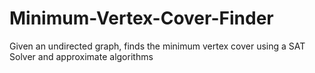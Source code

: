 # Minimum-Vertex-Cover-Finder
Given an undirected graph, finds the minimum vertex cover using a SAT Solver and approximate algorithms
